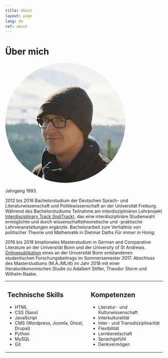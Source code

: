 ```yaml
---
title: About
layout: page
lang: de
ref: about
---
```


# Über mich
<img src="/assets/images/profile.jpg" style="border-radius: 100%" alt="Profilbild">

<p>Jahrgang 1993.</p> 

<p>2012 bis 2016 Bachelorstudium der Deutschen Sprach- und Literaturwissenschaft und Politikwissenschaft an der Universität Freiburg. Während des Bachelorstudiums Teilnahme am interdisziplinären Lehrprojekt <a href="https://www.ucf.uni-freiburg.de/teaching-projects/past-projects/inditrack">Interdisciplinary Track (IndiTrack)</a>, das eine interdisziplinäre Studienwahl ermöglichte und durch wissenschaftstheoretische und -praktische Lehrveranstaltungen ergänzte. Bachelorarbeit zum Verhältnis von politischer Theorie und Mathematik in Dietmar Daths <i>Für immer in Honig</i>.</p>

<p>2016 bis 2018 binationales Masterstudium in German and Comparative Literature an der Universität Bonn und der University of St Andrews. <a href="https://www.germanistik.uni-bonn.de/institut/abteilungen/abteilung-fuer-neuere-deutsche-literaturwissenschaft/abteilung/personal/lehmann-johannes/studentische-forschungsbeitraege-online">Onlinepublikation</a> eines an der Universität Bonn entstandenen studentischen Forschungsbeitrags im Sommersemester 2017. Abschluss des Masterstudiums (M.A./MLitt) im Jahr 2018 mit einer literaturökonomischen Studie zu Adalbert Stifter, Theodor Storm und Wilhelm Raabe.</p>

<table>
  <tr>
    <td>
	<h2>Technische Skills</h2>
	<ul class="skill-technical">
		<li>HTML</li>
		<li>CSS (Sass)</li>
		<li>JavaScript</li>
		<li>CMS (Wordpress, Joomla, Ghost, Drupal)</li>
		<li>Python</li>
		<li>MySQL</li>
		<li>Git</li>
		</ul>
	</td>
    <td>
	<h2>Kompetenzen</h2>
	<ul class="skill-">
		<li>Literatur- und Kulturwissenschaft</li>
		<li>Interkulturalität</li>
		<li>Inter- und Transdisziplinarität</li>
		<li>Flexibilität</li>
		<li>Lernbereitschaft</li>
		<li>Sprachgefühl</li>
		<li>Denkvermögen</li>
		</ul>
	</td>
  </tr>
</table>

<!---
<h2>Projects</h2>

<ul>
	<li><a href="https://github.com/">Lorem Lorem</a></li>
	<li><a href="https://github.com/">Ipsum Dolor</a></li>
	<li><a href="https://github.com/">Dolor Lorem</a></li>
</ul>
-->
